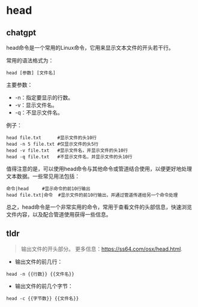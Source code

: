# head 
## chatgpt 
head命令是一个常用的Linux命令，它用来显示文本文件的开头若干行。

常用的语法格式为：

```
head [参数] [文件名]
```

主要参数：

- -n<number>：指定要显示的行数。
- -v：显示文件名。
- -q：不显示文件名。

例子：

```
head file.txt      #显示文件的头10行
head -n 5 file.txt #仅显示文件的头5行
head -v file.txt   #显示文件名，并显示文件的头10行
head -q file.txt   #不显示文件名，并显示文件的头10行
```

值得注意的是，可以使用head命令与其他命令或管道结合使用，以便更好地处理文本数据。一些常见用法包括：

```
命令|head     #显示命令的前10行输出
head file.txt|命令  #显示文件的前10行输出，并通过管道传递给另一个命令处理
```

总之，head命令是一个非常实用的命令，常用于查看文件的头部信息，快速浏览文件内容，以及配合管道使用获得一些信息。 

## tldr 
 
> 输出文件的开头部分。
> 更多信息：<https://ss64.com/osx/head.html>.

- 输出文件的前几行：

`head -n {{行数}} {{文件名}}`

- 输出文件的前几个字节：

`head -c {{字节数}} {{文件名}}`
